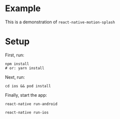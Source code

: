 # Example
This is a demonstration of `react-native-motion-splash`
# Setup
First, run:
```
npm install
# or: yarn install
```
Next, run:
```
cd ios && pod install
```

Finally, start the app:
```
react-native run-android

react-native run-ios
```